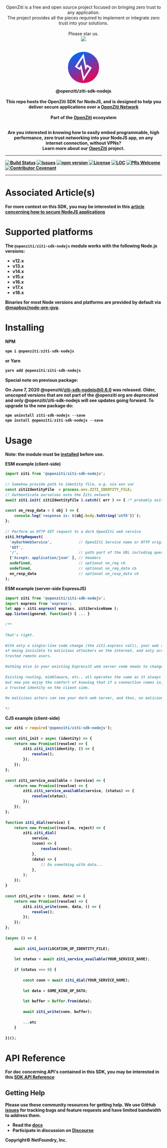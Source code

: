 <p align="center" width="100%">
OpenZiti is a free and open source project focused on bringing zero trust to any application.
     <br>
The project provides all the pieces required to implement or integrate zero trust into your solutions.
<br/>
<br/>
Please star us.
<br/>
<a href="https://github.com/openziti/ziti/stargazers"><img src="https://img.shields.io/github/stars/openziti/ziti?style=flat" ></a>
<br/>
     <br>
</p>

<p align="center" width="100%">
<a href="https://openziti.io"><img src="ziti.png" width="100"></a>
</p>

<p align="center">
    <b>
    <a>@openziti/ziti-sdk-nodejs</a>
    <br>
    <br>
    <b>
    This repo hosts the OpenZiti SDK for NodeJS, and is designed to help you deliver secure applications over a <a href="https://openziti.io">OpenZiti Network</a>
    <br>
    <br>
    <b>Part of the <a href="https://openziti.io/about">OpenZiti</a> ecosystem</b>
</p>

<p align="center">
    <br>
    <b>Are you interested in knowing how to easily embed programmable, high performance, zero trust networking into your NodeJS app, on any internet connection, without VPNs?
    <br>
    Learn more about our <a href="https://openziti.io/about">OpenZiti</a> project.</b>
    <br>
    </p>

---
[![Build Status](https://github.com/openziti/ziti-sdk-nodejs/workflows/Build/badge.svg?branch=main)]()
[![Issues](https://img.shields.io/github/issues-raw/openziti/ziti-sdk-nodejs)]()
[![npm version](https://badge.fury.io/js/@openziti%2Fziti-sdk-nodejs.svg)](https://badge.fury.io/js/@openziti%2Fziti-sdk-nodejs.svg)
[![License](https://img.shields.io/badge/License-Apache%202.0-blue.svg)](https://opensource.org/licenses/Apache-2.0)
[![LOC](https://img.shields.io/tokei/lines/github/openziti/ziti-sdk-nodejs)]()
[![PRs Welcome](https://img.shields.io/badge/PRs-welcome-brightgreen.svg?style=rounded)](CONTRIBUTING.md)
[![Contributor Covenant](https://img.shields.io/badge/Contributor%20Covenant-v2.0%20adopted-ff69b4.svg)](CODE_OF_CONDUCT.md)

---

# Associated Article(s)
For more context on this SDK, you may be interested in this
[article concerning how to secure NodeJS applications](https://openziti.io/securing-nodejs-applications)



# Supported platforms

The `@openziti/ziti-sdk-nodejs` module works with the following Node.js versions:
- v12.x
- v13.x
- v14.x
- v15.x
- v16.x
- v17.x
- v18.x

Binaries for most Node versions and platforms are provided by default via [@mapbox/node-pre-gyp](https://github.com/mapbox/node-pre-gyp).

# Installing

NPM
``` js
npm i @openziti/ziti-sdk-nodejs
```
or Yarn
``` js
yarn add @openziti/ziti-sdk-nodejs
```

Special note on previous package:

On June 7, 2020 @openziti/ziti-sdk-nodejs@0.6.0 was released. Older, unscoped versions that are not part of the @openziti org are deprecated and only @openziti/ziti-sdk-nodejs will see updates going forward. To upgrade to the new package do:

``` js
npm uninstall ziti-sdk-nodejs --save
npm install @openziti/ziti-sdk-nodejs --save
```

# Usage

**Note:** the module must be [installed](#installing) before use.

ESM example (client-side)
``` js
import ziti from '@openziti/ziti-sdk-nodejs';

// Somehow provide path to identity file, e.g. via env var
const zitiIdentityFile  = process.env.ZITI_IDENTITY_FILE;
// Authenticate ourselves onto the Ziti network
await ziti.init( zitiIdentityFile ).catch(( err ) => { /* probably exit */ });

const on_resp_data = ( obj ) => {
    console.log(`response is: ${obj.body.toString('utf8')}`);
};

// Perform an HTTP GET request to a dark OpenZiti web service
ziti.httpRequest(
  'myDarkWebService',            // OpenZiti Service name or HTTP origin part of the URL
  'GET',
  '/',                           // path part of the URL including query params
  ['Accept: application/json' ], // headers
  undefined,                     // optional on_req cb 
  undefined,                     // optional on_req_data cb
  on_resp_data                   // optional on_resp_data cb
);

```

ESM example (server-side ExpressJS)
``` js
import ziti from '@openziti/ziti-sdk-nodejs';
import express from 'express';
let app = ziti.express( express, zitiServiceName );
app.listen(ignored, function() { ... }

/**

That's right.

With only a single-line code change (the ziti.express call), your web server is now capable
of being invisible to malicious attackers on the internet, and only accessible to your 
trusted remote users.

Nothing else in your existing ExpressJS web server code needs to change!

Existing routing, middleware, etc., all operates the same as it always did... 
but now you enjoy the comfort of knowing that if a connection comes in, it is from 
a trusted identity on the client side.

No malicious actors can see your dark web server, and thus, no malicious actors can attack it.

*/
```

CJS example (client-side)
``` js
var ziti = require('@openziti/ziti-sdk-nodejs');

const ziti_init = async (identity) => {
    return new Promise((resolve) => {
        ziti.ziti_init(identity, () => {
            resolve();
        });
    });
};

const ziti_service_available = (service) => {
    return new Promise((resolve) => {
        ziti.ziti_service_available(service, (status) => {
            resolve(status);
        });
    });
};

function ziti_dial(service) {
    return new Promise((resolve, reject) => {
        ziti.ziti_dial(
            service,
            (conn) => {
                resolve(conn);
            },
            (data) => {
                // Do something with data...
            },
        );
    });
}

const ziti_write = (conn, data) => {
    return new Promise((resolve) => {
        ziti.ziti_write(conn, data, () => {
            resolve();
        });
    });
};

(async () => {

    await ziti_init(LOCATION_OF_IDENTITY_FILE);

    let status = await ziti_service_available(YOUR_SERVICE_NAME);

    if (status === 0) {

        const conn = await ziti_dial(YOUR_SERVICE_NAME);

        let data = SOME_KIND_OF_DATA;

        let buffer = Buffer.from(data);

        await ziti_write(conn, buffer);

        ...etc
    }

})();
```

# API Reference
For doc concerning API's contained in this SDK, you may be interested in this
[SDK API Reference](API_REFERENCE.md)


Getting Help
------------
Please use these community resources for getting help. We use GitHub [issues](https://github.com/openziti/ziti-sdk-nodejs/issues) 
for tracking bugs and feature requests and have limited bandwidth to address them.

- Read the [docs](https://openziti.github.io/ziti/overview.html)
- Participate in discussion on [Discourse](https://openziti.discourse.group/)


Copyright&copy;  NetFoundry, Inc.
